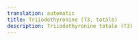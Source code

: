 ```yaml
---
translation: automatic
title: Triiodothyronine (T3, totale)
description: Triiodothyronine totale (T3)
---
```

